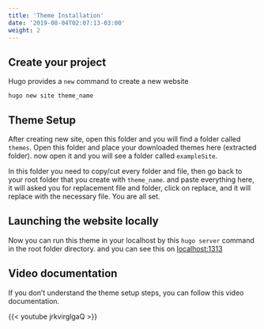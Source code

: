 ```yaml
---
title: 'Theme Installation'
date: '2019-08-04T02:07:13-03:00'
weight: 2
---
```


## Create your project

Hugo provides a `new` command to create a new website 
 
```shell script
hugo new site theme_name
```

## Theme Setup

After creating new site, open this folder and you will find a folder called `themes`. Open this folder and place your downloaded themes here (extracted folder). now open it and you will see a folder called `exampleSite`.

In this folder you need to copy/cut every folder and file, then go back to your root folder that you create with `theme_name`. and paste everything here, it will asked you for replacement file and folder, click on replace, and it will replace with the necessary file. You are all set.
   
## Launching the website locally

Now you can run this theme in your localhost by this `hugo server` command in the root folder directory. and you can see this on [localhost:1313](http://localhost:1313/)

## Video documentation

If you don’t understand the theme setup steps, you can follow this video documentation.

{{< youtube jrkvirglgaQ >}}
